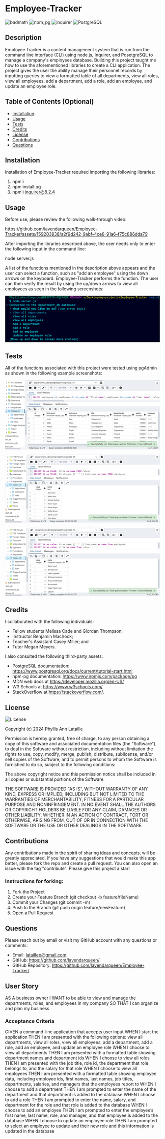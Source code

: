 # Employee-Tracker

![badmath](https://img.shields.io/github/languages/top/lernantino/badmath) ![npm_pg](https://img.shields.io/badge/npm_pg-8.11.5-violet) ![inquirer](https://img.shields.io/badge/inquirer-8.2.4-green) ![PostgreSQL](https://img.shields.io/badge/PostgreSQL-16.3-blue)

## Description

Employee Tracker is a content management system that is run from the command line interface (CLI) using node.js, Inquirer, and PosetgreSQL to manage a company's employees database. Building this project taught me how to use the aforementioned libraries to create a CLI application. The project gives the user the ability manage their personnel records by inputting queries to view a formatted table of all departments, view all roles, view all employees, add a department, add a role, add an employee, and update an employee role.

## Table of Contents (Optional)

- [Installation](#installation)
- [Usage](#usage)
- [Tests](#tests)
- [Credits](#credits)
- [License](#license)
- [Contributions](#contributions)
- [Questions](#questions)

## Installation

Installation of Employee-Tracker required importing the following libraries:

1. npm i
2. npm install pg
3. npm i inquirer@8.2.4

## Usage

Before use, please review the following walk-through video:

https://github.com/lavendarqueen/Employee-Tracker/assets/159203938/a2f9d242-9abf-4ce8-91a6-f75c886dda79

After importing the libraries described above, the user needs only to enter the following input in the command line:

node server.js

A list of the functions mentioned in the description above appears and the user can select a function, such as "add an employee" using the down arrows on the keyboard. Employee-Tracker performs the function. The user can then verify the result by using the up/down arrows to view all employees as seen in the following screenshots:

![List of Available Functions](/assets/images/ScreenshotFunctionList.png)

## Tests

All of the functions associated with this project were tested using pgAdmin as shown in the following example screenshots:

![Test View All Employeess](/assets/images/ScreenshotViewAllEmployees.png)

![Test Add An Employee](/assets/images/ScreenshotAddEmployee.png)

![Test Update a Department](/assets/images/ScreenshotUpdateEmployeeRole.png)

## Credits

I collaborated with the following individuals:

- Fellow students Melissa Cade and Giordan Thompson;
- Instructor Benjamin Machock;
- Teacher's Assistant Casey Miller; and
- Tutor Megan Meyers.

I also consulted the following third-party assets:

- PostgreSQL documentation: https://www.postgresql.org/docs/current/tutorial-start.html
- npm-pg documentation: https://www.npmjs.com/package/pg
- MDN web docs at https://developer.mozilla.org/en-US/
- W3 Schools at https://www.w3schools.com/
- StackOverflow at https://stackoverflow.com/.

## License

![License](https://img.shields.io/badge/License-MIT-blue.svg)

Copyright (c) 2024 Phyllis Ann Lataille

Permission is hereby granted, free of charge, to any person obtaining a copy
of this software and associated documentation files (the "Software"), to deal
in the Software without restriction, including without limitation the rights
to use, copy, modify, merge, publish, distribute, sublicense, and/or sell
copies of the Software, and to permit persons to whom the Software is
furnished to do so, subject to the following conditions:

The above copyright notice and this permission notice shall be included in all
copies or substantial portions of the Software.

THE SOFTWARE IS PROVIDED "AS IS", WITHOUT WARRANTY OF ANY KIND, EXPRESS OR IMPLIED, INCLUDING BUT NOT LIMITED TO THE WARRANTIES OF MERCHANTABILITY,
FITNESS FOR A PARTICULAR PURPOSE AND NONINFRINGEMENT. IN NO EVENT SHALL THE AUTHORS OR COPYRIGHT HOLDERS BE LIABLE FOR ANY CLAIM, DAMAGES OR OTHER LIABILITY, WHETHER IN AN ACTION OF CONTRACT, TORT OR OTHERWISE, ARISING FROM, OUT OF OR IN CONNECTION WITH THE SOFTWARE OR THE USE OR OTHER DEALINGS IN THE SOFTWARE.

## Contributions

Any contributions made in the spirit of sharing ideas and concepts, will be greatly appreciated. If you have any suggestions that would make this app better, please fork the repo and create a pull request. You can also open an issue with the tag "contribute". Please give this project a star!

### Instructions for forking:

1. Fork the Project
2. Create your Feature Branch (git checkout -b feature/fileName)
3. Commit your Changes (git commit -m)
4. Push to the Branch (git push origin feature/newFeature)
5. Open a Pull Request

## Questions

Please reach out by email or visit my GitHub account with any questions or comments:

- Email: lataillep@gmail.com
- GitHub: https://github.com/lavendarqueen/
- GitHub Repository: https://github.com/lavendarqueen/Employee-Tracker/

## User Story

AS A business owner
I WANT to be able to view and manage the departments, roles, and employees in my company
SO THAT I can organize and plan my business

### Acceptance Criteria

GIVEN a command-line application that accepts user input
WHEN I start the application
THEN I am presented with the following options: view all departments, view all roles, view all employees, add a department, add a role, add an employee, and update an employee role
WHEN I choose to view all departments
THEN I am presented with a formatted table showing department names and department ids
WHEN I choose to view all roles
THEN I am presented with the job title, role id, the department that role belongs to, and the salary for that role
WHEN I choose to view all employees
THEN I am presented with a formatted table showing employee data, including employee ids, first names, last names, job titles, departments, salaries, and managers that the employees report to
WHEN I choose to add a department
THEN I am prompted to enter the name of the department and that department is added to the database
WHEN I choose to add a role
THEN I am prompted to enter the name, salary, and department for the role and that role is added to the database
WHEN I choose to add an employee
THEN I am prompted to enter the employee’s first name, last name, role, and manager, and that employee is added to the database
WHEN I choose to update an employee role
THEN I am prompted to select an employee to update and their new role and this information is updated in the database
